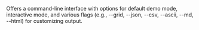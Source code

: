 Offers a command-line interface with options for default demo mode, interactive mode,
and various flags (e.g., --grid, --json, --csv, --ascii, --md, --html) for customizing output.
